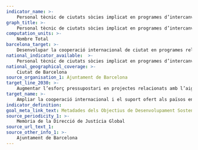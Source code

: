 ```yaml
---
indicator_name: >-
    Personal tècnic de ciutats sòcies implicat en programes d’intercanvi tècnic sobre gestió del cicle de l‘aigua
graph_title: >-
    Personal tècnic de ciutats sòcies implicat en programes d’intercanvi tècnic sobre gestió del cicle de l‘aigua
computation_units: >-
    Nombre Total
barcelona_target: >-
    Desenvolupar la cooperació internacional de ciutat en programes relacionats amb l’aigua i el sanejament
national_indicator_available:  >-
    Personal tècnic de ciutats sòcies implicat en programes d’intercanvi tècnic sobre gestió del cicle de l‘aigua
national_geographical_coverage: >-
    Ciutat de Barcelona
source_organisation_1: Ajuntament de Barcelona
target_line_2030: >-
    Augmentar l’esforç pressupostari en projectes relacionats amb l’aigua i el sanejament de ciutats sòcies ubicades en països receptors d’Ajut Oficial al Desenvolupament, especialment aquells projectes relacionats amb la gestió eficient i sostenible del cicle de l’aigua en contextos urbans i metropolitans 
target_name: >-
    Ampliar la cooperació internacional i el suport ofert als països en desenvolupament per a la capacitació en matèria d’activitats i programes relatius a l’aigua i el sanejament, incloent la provisió i l’emmagatzematge d’aigua, la dessalinització, l’aprofitament eficient dels recursos hídrics, el tractament d’aigües residuals i les tecnologies de reciclatge i reutilització
indicator_definition:
goal_meta_link_text: Metadades dels Objectius de Desenvolupament Sostenible de les Nacions Unides (pdf 894kB)
source_periodicity_1: >-
    Memòria de la Direcció de Justícia Global
source_url_text_1: 
source_other_info_1: >-
    Ajuntament de Barcelona
---
```

